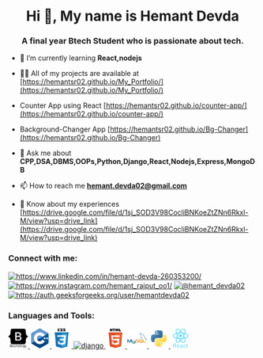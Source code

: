 <h1 align="center">Hi 👋, My name is Hemant Devda</h1>
<h3 align="center">A final year Btech Student who is passionate about tech.</h3>

- 🌱 I’m currently learning **React,nodejs**

- 👨‍💻 All of my projects are available at [https://hemantsr02.github.io/My_Portfolio/](https://hemantsr02.github.io/My_Portfolio/)
  
- Counter App using React [https://hemantsr02.github.io/counter-app/](https://hemantsr02.github.io/counter-app/)

- Background-Changer App [https://hemantsr02.github.io/Bg-Changer](https://hemantsr02.github.io/Bg-Changer)

- 💬 Ask me about **CPP,DSA,DBMS,OOPs,Python,Django,React,Nodejs,Express,MongoDB**

- 📫 How to reach me **hemant.devda02@gmail.com**

- 📄 Know about my experiences [https://drive.google.com/file/d/1sj_SOD3V98CocliBNKoeZtZNn6Rkxl-M/view?usp=drive_link](https://drive.google.com/file/d/1sj_SOD3V98CocliBNKoeZtZNn6Rkxl-M/view?usp=drive_link)

<h3 align="left">Connect with me:</h3>
<p align="left">
<a href="https://linkedin.com/in/https://www.linkedin.com/in/hemant-devda-260353200/" target="blank"><img align="center" src="https://raw.githubusercontent.com/rahuldkjain/github-profile-readme-generator/master/src/images/icons/Social/linked-in-alt.svg" alt="https://www.linkedin.com/in/hemant-devda-260353200/" height="30" width="40" /></a>
<a href="https://instagram.com/https://www.instagram.com/hemant_rajput_oo1/" target="blank"><img align="center" src="https://raw.githubusercontent.com/rahuldkjain/github-profile-readme-generator/master/src/images/icons/Social/instagram.svg" alt="https://www.instagram.com/hemant_rajput_oo1/" height="30" width="40" /></a>
<a href="https://www.hackerrank.com/@hemant_devda02" target="blank"><img align="center" src="https://raw.githubusercontent.com/rahuldkjain/github-profile-readme-generator/master/src/images/icons/Social/hackerrank.svg" alt="@hemant_devda02" height="30" width="40" /></a>
<a href="https://auth.geeksforgeeks.org/user/https://auth.geeksforgeeks.org/user/hemantdevda02" target="blank"><img align="center" src="https://raw.githubusercontent.com/rahuldkjain/github-profile-readme-generator/master/src/images/icons/Social/geeks-for-geeks.svg" alt="https://auth.geeksforgeeks.org/user/hemantdevda02" height="30" width="40" /></a>
</p>

<h3 align="left">Languages and Tools:</h3>
<p align="left"> <a href="https://getbootstrap.com" target="_blank" rel="noreferrer"> <img src="https://raw.githubusercontent.com/devicons/devicon/master/icons/bootstrap/bootstrap-plain-wordmark.svg" alt="bootstrap" width="40" height="40"/> </a> <a href="https://www.w3schools.com/cpp/" target="_blank" rel="noreferrer"> <img src="https://raw.githubusercontent.com/devicons/devicon/master/icons/cplusplus/cplusplus-original.svg" alt="cplusplus" width="40" height="40"/> </a> <a href="https://www.w3schools.com/css/" target="_blank" rel="noreferrer"> <img src="https://raw.githubusercontent.com/devicons/devicon/master/icons/css3/css3-original-wordmark.svg" alt="css3" width="40" height="40"/> </a> <a href="https://www.djangoproject.com/" target="_blank" rel="noreferrer"> <img src="https://cdn.worldvectorlogo.com/logos/django.svg" alt="django" width="40" height="40"/> </a> <a href="https://www.w3.org/html/" target="_blank" rel="noreferrer"> <img src="https://raw.githubusercontent.com/devicons/devicon/master/icons/html5/html5-original-wordmark.svg" alt="html5" width="40" height="40"/> </a> <a href="https://www.mysql.com/" target="_blank" rel="noreferrer"> <img src="https://raw.githubusercontent.com/devicons/devicon/master/icons/mysql/mysql-original-wordmark.svg" alt="mysql" width="40" height="40"/> </a> <a href="https://www.python.org" target="_blank" rel="noreferrer"> <img src="https://raw.githubusercontent.com/devicons/devicon/master/icons/python/python-original.svg" alt="python" width="40" height="40"/> </a> <a href="https://reactjs.org/" target="_blank" rel="noreferrer"> <img src="https://raw.githubusercontent.com/devicons/devicon/master/icons/react/react-original-wordmark.svg" alt="react" width="40" height="40"/> </a> </p>

